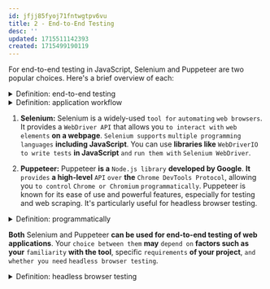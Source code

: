 ```yaml
---
id: jfjj85fyoj71fntwgtpv6vu
title: 2 - End-to-End Testing
desc: ''
updated: 1715511142393
created: 1715499190119
---
```


For end-to-end testing in JavaScript, Selenium and Puppeteer are two popular choices. Here's a brief overview of each:



<!-- start of 'end-to-end testing' section -->
<details>
  <summary>Definition: end-to-end testing</summary>

#
End-to-end testing **means** `testing` **the** `whole` `application workflow` `from beginning` `to end`. It `checks if` `all parts of` **the** `system` `work together properly`, **from the user interface to the backend**. **This testing mimics real user actions to find and fix any issues that might arise from how the different parts connect**.

---
</details>
<!-- end of 'end-to-end testing' section -->



<!-- start of 'application workflow' section -->
<details>
  <summary>Definition: application workflow</summary>

#
An application workflow **is the** `series of steps` `a user takes` `to do something` `in a software program`, **like** `signing in`, `searching for something`, **and then** `checking out`.

---
</details>
<!-- end of 'application workflow' section -->



1. **Selenium:** Selenium is a widely-used `tool for` `automating` `web browsers`. It provides a `WebDriver API` that allows you `to interact with` `web elements` **on a webpage**. `Selenium supports` `multiple programming languages` **including JavaScript**. You can use **libraries like** `WebDriverIO` `to write tests` **in JavaScript** `and` `run them with` `Selenium WebDriver`.

2. **Puppeteer:** Puppeteer **is a** `Node.js library` **developed by Google**. **It** `provides` **a high-level** `API` `over` **the** `Chrome DevTools Protocol`, allowing you `to control` `Chrome or Chromium` `programmatically`. Puppeteer is known for its ease of use and powerful features, especially for testing and web scraping. It's particularly useful for headless browser testing.



<!-- start of 'programmatically' section -->
<details>
  <summary>Definition: programmatically</summary>

#
"Programmatically" **refers to** `performing` `tasks or actions` `using code or programming instructions` `rather than` `manual interaction`. In other words, it **involves automating processes through software rather than relying on manual input or intervention**. When something is done programmatically, it **means that it is executed by a computer program or script according to predefined rules and logic**. This term is **commonly used in the context of software development and automation to describe actions performed by software rather than by humans**.

---
</details>
<!-- end of 'programmatically' section -->



**Both** Selenium and Puppeteer **can be used for end-to-end testing of web applications**. Your `choice between them` **may** `depend on` **factors such as your** `familiarity` **with the tool**, specific `requirements` **of your project**, `and whether you need` `headless browser testing`.



<!-- start of 'headless browser testing' section -->
<details>
  <summary>Definition: headless browser testing</summary>

#
Headless browser testing **means** `testing websites` `without` `showing them on` **the** `screen`. It's handy `for automated testing` **and works faster than regular testing because it doesn't need to display the web page**.

---
</details>
<!-- end of 'headless browser testing' section -->